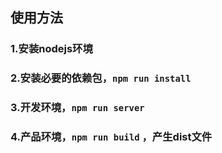 

## 使用方法

### 1.安装nodejs环境
### 2.安装必要的依赖包，`npm run install`
### 3.开发环境，`npm run server`
### 4.产品环境，`npm run build` ，产生dist文件